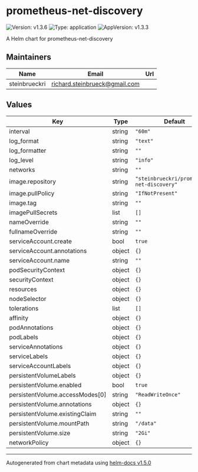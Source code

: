 # prometheus-net-discovery

![Version: v1.3.6](https://img.shields.io/badge/Version-v1.3.6-informational?style=flat-square) ![Type: application](https://img.shields.io/badge/Type-application-informational?style=flat-square) ![AppVersion: v1.3.3](https://img.shields.io/badge/AppVersion-v1.3.3-informational?style=flat-square)

A Helm chart for prometheus-net-discovery

## Maintainers

| Name | Email | Url |
| ---- | ------ | --- |
| steinbrueckri | richard.steinbrueck@gmail.com |  |

## Values

| Key | Type | Default | Description |
|-----|------|---------|-------------|
| interval | string | `"60m"` |  |
| log_format | string | `"text"` |  |
| log_formatter | string | `""` |  |
| log_level | string | `"info"` |  |
| networks | string | `""` |  |
| image.repository | string | `"steinbrueckri/prometheus-net-discovery"` |  |
| image.pullPolicy | string | `"IfNotPresent"` |  |
| image.tag | string | `""` |  |
| imagePullSecrets | list | `[]` |  |
| nameOverride | string | `""` |  |
| fullnameOverride | string | `""` |  |
| serviceAccount.create | bool | `true` |  |
| serviceAccount.annotations | object | `{}` |  |
| serviceAccount.name | string | `""` |  |
| podSecurityContext | object | `{}` |  |
| securityContext | object | `{}` |  |
| resources | object | `{}` |  |
| nodeSelector | object | `{}` |  |
| tolerations | list | `[]` |  |
| affinity | object | `{}` |  |
| podAnnotations | object | `{}` |  |
| podLabels | object | `{}` |  |
| serviceAnnotations | object | `{}` |  |
| serviceLabels | object | `{}` |  |
| serviceAccountLabels | object | `{}` |  |
| persistentVolumeLabels | object | `{}` |  |
| persistentVolume.enabled | bool | `true` |  |
| persistentVolume.accessModes[0] | string | `"ReadWriteOnce"` |  |
| persistentVolume.annotations | object | `{}` |  |
| persistentVolume.existingClaim | string | `""` |  |
| persistentVolume.mountPath | string | `"/data"` |  |
| persistentVolume.size | string | `"2Gi"` |  |
| networkPolicy | object | `{}` |  |

----------------------------------------------
Autogenerated from chart metadata using [helm-docs v1.5.0](https://github.com/norwoodj/helm-docs/releases/v1.5.0)
